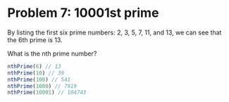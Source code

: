 # Problem 7: 10001st prime

By listing the first six prime numbers: 2, 3, 5, 7, 11, and 13, we can see that the 6th prime is 13.

What is the nth prime number?

```javascript
nthPrime(6) // 13
nthPrime(10) // 39
nthPrime(100) // 541
nthPrime(1000) // 7919
nthPrime(10001) // 104743
```
